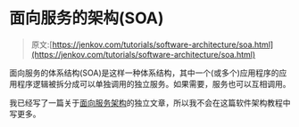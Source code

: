 # 面向服务的架构(SOA)

> 原文:[https://jenkov.com/tutorials/software-architecture/soa.html](https://jenkov.com/tutorials/software-architecture/soa.html)

面向服务的体系结构(SOA)是这样一种体系结构，其中一个(或多个)应用程序的应用程序逻辑被拆分成可以单独调用的独立服务。如果需要，服务也可以互相调用。

我已经写了一篇关于[面向服务架构](/soa/index.html)的独立文章，所以我不会在这篇软件架构教程中写更多。